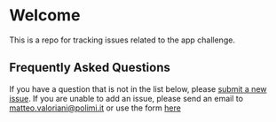# Welcome

This is a repo for tracking issues related to the app challenge.

## Frequently Asked Questions
If you have a question that is not in the list below, please [submit a new issue](https://github.com/3cixty/appchallenge/issues). If you are unable to add an issue, please send an email to matteo.valoriani@polimi.it or use the form [here](http://appchallenge.3cixty.com/contact/)
